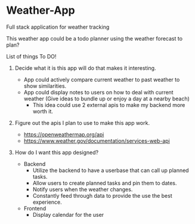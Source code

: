 # Weather-App
Full stack application for weather tracking

This weather app could be a todo planner using the weather forecast to plan?

List of things To DO!

1. Decide what it is this app will do that makes it interesting.
    -   App could actively compare current weather to past weather to show similarities.
    -   App could display notes to users on how to deal with current weather (Give ideas to bundle up or enjoy a day at a nearby beach)
        -   This idea could use 2 external apis to make my backend more worth it. 

2. Figure out the apis I plan to use to make this app work.
    -   https://openweathermap.org/api
    -   https://www.weather.gov/documentation/services-web-api

3. How do I want this app designed?
    - Backend
        - Utilize the backend to have a userbase that can call up planned tasks.
        - Allow users to create planned tasks and pin them to dates.
        - Notify users when the weather changes.
        - Constantly feed through data to provide the use the best experience. 
    - Frontend
        - Display calendar for the user


